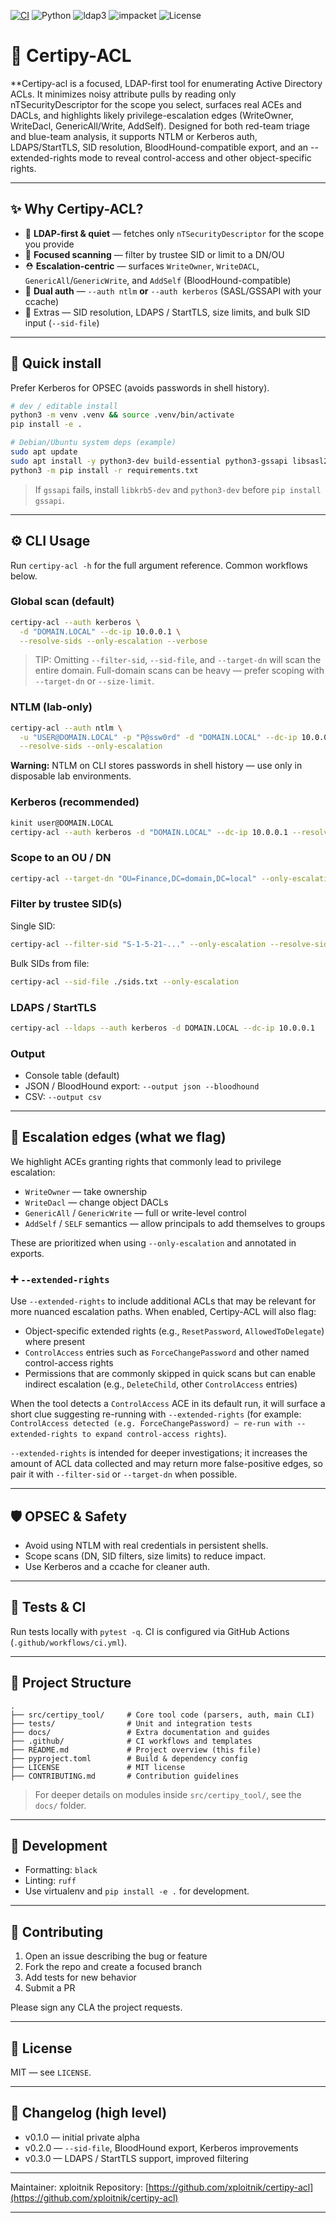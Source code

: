 [![CI](https://github.com/xploitnik/certipy-acl/actions/workflows/ci.yml/badge.svg)](https://github.com/xploitnik/certipy-acl/actions/workflows/ci.yml)
![Python](https://img.shields.io/badge/Python-3.8%2B-3776AB?logo=python\&logoColor=white)
![ldap3](https://img.shields.io/badge/ldap3-%E2%89%A52.9-blue)
![impacket](https://img.shields.io/badge/impacket-%E2%89%A50.11.0-blueviolet)
![License](https://img.shields.io/badge/License-MIT-green)

# 🔐 Certipy-ACL

**Certipy-acl is a focused, LDAP-first tool for enumerating Active Directory ACLs. It minimizes noisy attribute pulls by reading only nTSecurityDescriptor for the scope you select, surfaces real ACEs and DACLs, and highlights likely privilege-escalation edges (WriteOwner, WriteDacl, GenericAll/Write, AddSelf). Designed for both red-team triage and blue-team analysis, it supports NTLM or Kerberos auth, LDAPS/StartTLS, SID resolution, BloodHound-compatible export, and an --extended-rights mode to reveal control-access and other object-specific rights.

---

## ✨ Why Certipy-ACL?

* 🔎 **LDAP-first & quiet** — fetches only `nTSecurityDescriptor` for the scope you provide
* 🎯 **Focused scanning** — filter by trustee SID or limit to a DN/OU
* ⛑️ **Escalation-centric** — surfaces `WriteOwner`, `WriteDACL`, `GenericAll`/`GenericWrite`, and `AddSelf` (BloodHound-compatible)
* 🔐 **Dual auth** — `--auth ntlm` **or** `--auth kerberos` (SASL/GSSAPI with your ccache)
* 🧩 Extras — SID resolution, LDAPS / StartTLS, size limits, and bulk SID input (`--sid-file`)

---

## 🚀 Quick install

Prefer Kerberos for OPSEC (avoids passwords in shell history).

```bash
# dev / editable install
python3 -m venv .venv && source .venv/bin/activate
pip install -e .

# Debian/Ubuntu system deps (example)
sudo apt update
sudo apt install -y python3-dev build-essential python3-gssapi libsasl2-modules-gssapi-mit krb5-user
python3 -m pip install -r requirements.txt
```

> If `gssapi` fails, install `libkrb5-dev` and `python3-dev` before `pip install gssapi`.

---

## ⚙️ CLI Usage

Run `certipy-acl -h` for the full argument reference.  Common workflows below.

### Global scan (default)

```bash
certipy-acl --auth kerberos \
  -d "DOMAIN.LOCAL" --dc-ip 10.0.0.1 \
  --resolve-sids --only-escalation --verbose
```

> TIP: Omitting `--filter-sid`, `--sid-file`, and `--target-dn` will scan the entire domain. Full-domain scans can be heavy — prefer scoping with `--target-dn` or `--size-limit`.

### NTLM (lab-only)

```bash
certipy-acl --auth ntlm \
  -u "USER@DOMAIN.LOCAL" -p "P@ssw0rd" -d "DOMAIN.LOCAL" --dc-ip 10.0.0.1 \
  --resolve-sids --only-escalation
```

**Warning:** NTLM on CLI stores passwords in shell history — use only in disposable lab environments.

### Kerberos (recommended)

```bash
kinit user@DOMAIN.LOCAL
certipy-acl --auth kerberos -d "DOMAIN.LOCAL" --dc-ip 10.0.0.1 --resolve-sids
```

### Scope to an OU / DN

```bash
certipy-acl --target-dn "OU=Finance,DC=domain,DC=local" --only-escalation
```

### Filter by trustee SID(s)

Single SID:

```bash
certipy-acl --filter-sid "S-1-5-21-..." --only-escalation --resolve-sids
```

Bulk SIDs from file:

```bash
certipy-acl --sid-file ./sids.txt --only-escalation
```

### LDAPS / StartTLS

```bash
certipy-acl --ldaps --auth kerberos -d DOMAIN.LOCAL --dc-ip 10.0.0.1
```

### Output

* Console table (default)
* JSON / BloodHound export: `--output json --bloodhound`
* CSV: `--output csv`

---

## 🔎 Escalation edges (what we flag)

We highlight ACEs granting rights that commonly lead to privilege escalation:

* `WriteOwner` — take ownership
* `WriteDacl` — change object DACLs
* `GenericAll` / `GenericWrite` — full or write-level control
* `AddSelf` / `SELF` semantics — allow principals to add themselves to groups

These are prioritized when using `--only-escalation` and annotated in exports.

### ➕ `--extended-rights`

Use `--extended-rights` to include additional ACLs that may be relevant for more nuanced escalation paths. When enabled, Certipy-ACL will also flag:

* Object-specific extended rights (e.g., `ResetPassword`, `AllowedToDelegate`) where present
* `ControlAccess` entries such as `ForceChangePassword` and other named control-access rights
* Permissions that are commonly skipped in quick scans but can enable indirect escalation (e.g., `DeleteChild`, other `ControlAccess` entries)

When the tool detects a `ControlAccess` ACE in its default run, it will surface a short clue suggesting re-running with `--extended-rights` (for example: `ControlAccess detected (e.g. ForceChangePassword) — re-run with --extended-rights to expand control-access rights`).

`--extended-rights` is intended for deeper investigations; it increases the amount of ACL data collected and may return more false-positive edges, so pair it with `--filter-sid` or `--target-dn` when possible.

---

## 🛡️ OPSEC & Safety

* Avoid using NTLM with real credentials in persistent shells.
* Scope scans (DN, SID filters, size limits) to reduce impact.
* Use Kerberos and a ccache for cleaner auth.

---

## 🧪 Tests & CI

Run tests locally with `pytest -q`. CI is configured via GitHub Actions (`.github/workflows/ci.yml`).

---

## 📂 Project Structure

```
.
├── src/certipy_tool/     # Core tool code (parsers, auth, main CLI)
├── tests/                # Unit and integration tests
├── docs/                 # Extra documentation and guides
├── .github/              # CI workflows and templates
├── README.md             # Project overview (this file)
├── pyproject.toml        # Build & dependency config
├── LICENSE               # MIT license
├── CONTRIBUTING.md       # Contribution guidelines
```

> For deeper details on modules inside `src/certipy_tool/`, see the `docs/` folder.

---

## 🧰 Development

* Formatting: `black`
* Linting: `ruff`
* Use virtualenv and `pip install -e .` for development.

---

## 🤝 Contributing

1. Open an issue describing the bug or feature
2. Fork the repo and create a focused branch
3. Add tests for new behavior
4. Submit a PR

Please sign any CLA the project requests.

---

## 📝 License

MIT — see `LICENSE`.

---

## 🔖 Changelog (high level)

* v0.1.0 — initial private alpha
* v0.2.0 — `--sid-file`, BloodHound export, Kerberos improvements
* v0.3.0 — LDAPS / StartTLS support, improved filtering

---

Maintainer: xploitnik
Repository: [https://github.com/xploitnik/certipy-acl](https://github.com/xploitnik/certipy-acl)

---










